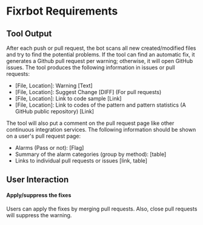 # Fixrbot Requirements
## Tool Output
After each push or pull request, the bot scans all new created/modified files and try to find the potential problems. If the tool can find an automatic fix, it generates a Github pull request per warning; otherwise, it will open GitHub issues. The tool produces the following information in issues or pull requests:
- [File, Location]: Warning [Text]
- [File, Location]: Suggest Change [DIFF] (For pull requests)
- [File, Location]: Link to code sample [Link]
- [File, Location]: Link to codes of the pattern and pattern statistics (A GitHub public repository) [Link]

The tool will also put a comment on the pull request page like other continuous integration services. The following information should be shown on a user's pull request page:
- Alarms (Pass or not): [Flag]
- Summary of the alarm categories (group by method): [table]
- Links to individual pull requests or issues [link, table]

## User Interaction
#### Apply/suppress the fixes
Users can apply the fixes by merging pull requests. Also, close pull requests will suppress the warning.
